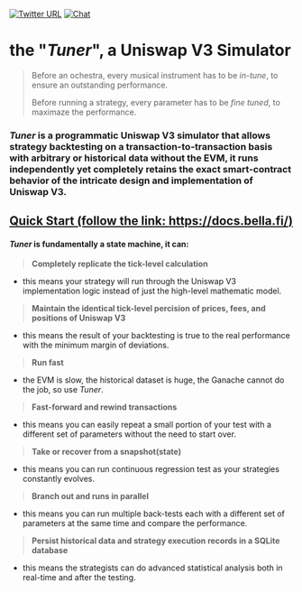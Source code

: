 [![Twitter URL](https://img.shields.io/twitter/url.svg?label=Follow%20%40BellaProtocol&style=social&url=https%3A%2F%2Ftwitter.com%2FBellaProtocol)](https://twitter.com/BellaProtocol)
[![Chat](https://img.shields.io/badge/chat-on%20discord-7289da.svg)](https://discord.gg/8ctd5geS8t)

# the "_Tuner_", a Uniswap V3 Simulator

> Before an ochestra, every musical instrument has to be _in-tune_, to ensure an outstanding performance.
>
> Before running a strategy, every parameter has to be _fine tuned_, to maximaze the performance.

### _Tuner_ is a programmatic Uniswap V3 simulator that allows strategy backtesting on a transaction-to-transaction basis with arbitrary or historical data without the EVM, it runs independently yet completely retains the exact smart-contract behavior of the intricate design and implementation of Uniswap V3.

## [Quick Start (follow the link: https://docs.bella.fi/)](https://docs.bella.fi/)

#### _Tuner_ is fundamentally a state machine, it can:

> **Completely replicate the tick-level calculation**

- this means your strategy will run through the Uniswap V3 implementation logic instead of just the high-level mathematic model.

> **Maintain the identical tick-level percision of prices, fees, and positions of Uniswap V3**

- this means the result of your backtesting is true to the real performance with the minimum margin of deviations.

> **Run fast**

- the EVM is slow, the historical dataset is huge, the Ganache cannot do the job, so use _Tuner_.

> **Fast-forward and rewind transactions**

- this means you can easily repeat a small portion of your test with a different set of parameters without the need to start over.

> **Take or recover from a snapshot(state)**

- this means you can run continuous regression test as your strategies constantly evolves.

> **Branch out and runs in parallel**

- this means you can run multiple back-tests each with a different set of parameters at the same time and compare the performance.

> **Persist historical data and strategy execution records in a SQLite database**

- this means the strategists can do advanced statistical analysis both in real-time and after the testing.
